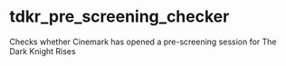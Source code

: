 tdkr_pre_screening_checker
==========================

Checks whether Cinemark has opened a pre-screening session for The Dark Knight Rises